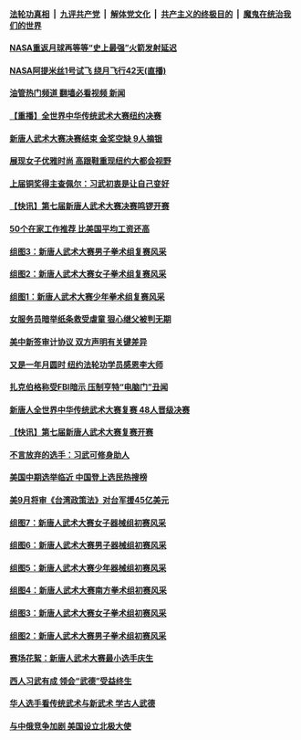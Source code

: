 ####  [法轮功真相](../../../../basic/blob/master/README.md?t=08292231) &nbsp;|&nbsp; [九评共产党](../../../../9ping.md/blob/master/README.md?t=08292231) &nbsp;|&nbsp; [解体党文化](../../../../jtdwh.md/blob/master/README.md?t=08292231)  &nbsp;|&nbsp; [共产主义的终极目的](../../../../gczydzjmd.md/blob/master/README.md?t=08292231) &nbsp;|&nbsp; [魔鬼在统治我们的世界](../../../../mgztzwmdsj.md/blob/master/README.md?t=08292231) 

#### [NASA重返月球再等等“史上最强”火箭发射延迟](../pages/prog203/a103513575.md?t=08292231) 

#### [NASA阿提米丝1号试飞 绕月飞行42天(直播)](../pages/prog203/a103513333.md?t=08292231) 

#### [油管热门频道 翻墙必看视频 新闻](http://45.76.130.85:81/youtube.html?08292231)

#### [【重播】全世界中华传统武术大赛纽约决赛](../pages/prog203/a103503598.md?t=08292231) 

#### [新唐人武术大赛决赛结束 金奖空缺 9人摘银](../pages/prog203/a103513139.md?t=08292231) 

#### [展现女子优雅时尚 高跟鞋重现纽约大都会视野](../pages/prog203/a103512975.md?t=08292231) 

#### [上届铜奖得主查佩尔：习武初衷是让自己变好](../pages/prog203/a103513008.md?t=08292231) 

#### [【快讯】第七届新唐人武术大赛决赛鸣锣开赛](../pages/prog203/a103512957.md?t=08292231) 

#### [50个在家工作推荐 比美国平均工资还高](../pages/prog203/a103512943.md?t=08292231) 

#### [组图3：新唐人武术大赛男子拳术组复赛风采](../pages/prog203/a103512870.md?t=08292231) 

#### [组图2：新唐人武术大赛女子拳术组复赛风采](../pages/prog203/a103512847.md?t=08292231) 

#### [组图1：新唐人武术大赛少年拳术组复赛风采](../pages/prog203/a103512795.md?t=08292231) 

#### [女服务员暗举纸条救受虐童 狠心继父被判无期](../pages/prog203/a103511460.md?t=08292231) 

#### [美中新签审计协议 双方声明有关键差异](../pages/prog203/a103512688.md?t=08292231) 

#### [又是一年月圆时 纽约法轮功学员感恩李大师](../pages/prog203/a103512563.md?t=08292231) 

#### [扎克伯格称受FBI暗示 压制亨特“电脑门”丑闻](../pages/prog203/a103512552.md?t=08292231) 

#### [新唐人全世界中华传统武术大赛复赛 48人晋级决赛](../pages/prog203/a103512558.md?t=08292231) 

#### [【快讯】第七届新唐人武术大赛复赛开赛](../pages/prog203/a103512503.md?t=08292231) 

#### [不言放弃的选手：习武可修身助人](../pages/prog203/a103512461.md?t=08292231) 

#### [美国中期选举临近 中国登上选民热搜榜](../pages/prog203/a103512400.md?t=08292231) 

#### [美9月将审《台湾政策法》对台军援45亿美元](../pages/prog203/a103512398.md?t=08292231) 

#### [组图7：新唐人武术大赛女子器械组初赛风采](../pages/prog203/a103512428.md?t=08292231) 

#### [组图6：新唐人武术大赛男子器械组初赛风采](../pages/prog203/a103512420.md?t=08292231) 

#### [组图5：新唐人武术大赛少年器械组初赛风采](../pages/prog203/a103512412.md?t=08292231) 

#### [组图4：新唐人武术大赛南方拳术组初赛风采](../pages/prog203/a103512392.md?t=08292231) 

#### [组图3：新唐人武术大赛女子拳术组初赛风采](../pages/prog203/a103512386.md?t=08292231) 

#### [组图2：新唐人武术大赛男子拳术组初赛风采](../pages/prog203/a103512382.md?t=08292231) 

#### [赛场花絮：新唐人武术大赛最小选手庆生](../pages/prog203/a103512376.md?t=08292231) 

#### [西人习武有成 领会“武德”受益终生](../pages/prog203/a103512352.md?t=08292231) 

#### [华人选手看传统武术与新武术 学古人武德](../pages/prog203/a103512357.md?t=08292231) 

#### [与中俄竞争加剧 美国设立北极大使](../pages/prog203/a103512304.md?t=08292231) 

<img src='http://gfw-breaker.win/goodnews/indexes/prog203.md' width='0px' height='0px'/>
